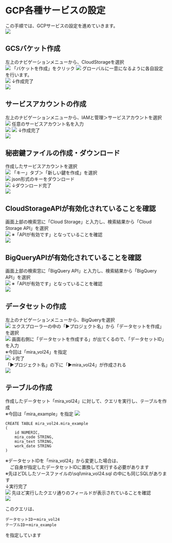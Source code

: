 # GCP各種サービスの設定  
この手順では、GCPサービスの設定を進めていきます。  
![](img/draw_flow_1.png)  


## GCSバケット作成  
左上のナビゲーションメニューから、CloudStorageを選択  
![](img/GCS01.png)
「バケットを作成」をクリック
![](img/GCS02.png)
グローバルに一意になるように各自設定を行います。  
![](img/GCS03.png)
↓作成完了  
![](img/GCS04.png)

## サービスアカウントの作成  
左上のナビゲーションメニューから、IAMと管理＞サービスアカウントを選択  
![](img/IAM01.png)
任意のサービスアカウント名を入力  
![](img/IAM02.png)
![](img/IAM03.png)
↓作成完了  
![](img/IAM04.png)

## 秘密鍵ファイルの作成・ダウンロード  
作成したサービスアカウントを選択  
![](img/IAM04.png)
「キー」タブ＞「新しい鍵を作成」を選択  
![](img/IAM05.png)
json形式のキーをダウンロード  
![](img/IAM06.png)
↓ダウンロード完了  
![](img/IAM07.png)

## CloudStorageAPIが有効化されていることを確認  
画面上部の検索窓に「Cloud Storage」と入力し、検索結果から「Cloud Storage API」を選択  
![](img/GCS-API01.png)
※「APIが有効です」となっていることを確認  
![](img/GCS-API02.png)

## BigQueryAPIが有効化されていることを確認  
画面上部の検索窓に「BigQuery API」と入力し、検索結果から「BigQuery API」を選択  
![](img/BQ-API01.png)
※「APIが有効です」となっていることを確認  
![](img/BQ-API02.png)

## データセットの作成  
左上のナビゲーションメニューから、BigQueryを選択  
![](img/BQ01.png)
エクスプローラーの中の「▶プロジェクト名」から「データセットを作成」を選択  
![](img/BQ02.png)
画面右側に「データセットを作成する」が出てくるので、「データセットID」を入力  
※今回は「mira_vol24」を指定  
![](img/BQ03.png)
↓完了  
「▶プロジェクト名」の下に「▶mira_vol24」が作成される  
![](img/BQ04.png)

## テーブルの作成  
作成したデータセット「mira_vol24」に対して、クエリを実行し、テーブルを作成  
※今回は「mira_example」を指定 
![](img/BQ04.png)
```
CREATE TABLE mira_vol24.mira_example
(
	id NUMERIC,
	mira_code STRING,
	mira_text STRING,
	work_date STRING
)
```
※データセットIDを「mira_vol24」から変更した場合は、  
　ご自身が指定したデータセットIDに置換して実行する必要があります  
※先ほどDLしたソースファイルの\sql\mira_vol24.sql  の中にも同じSQLがあります  
↓実行完了  
![](img/BQ05.png)
先ほど実行したクエリ通りのフィールドが表示されていることを確認  
![](img/BQ06.png)

このクエリは、  
```
データセットID＝mira_vol24
テーブルID＝mira_example
```
を指定しています  
